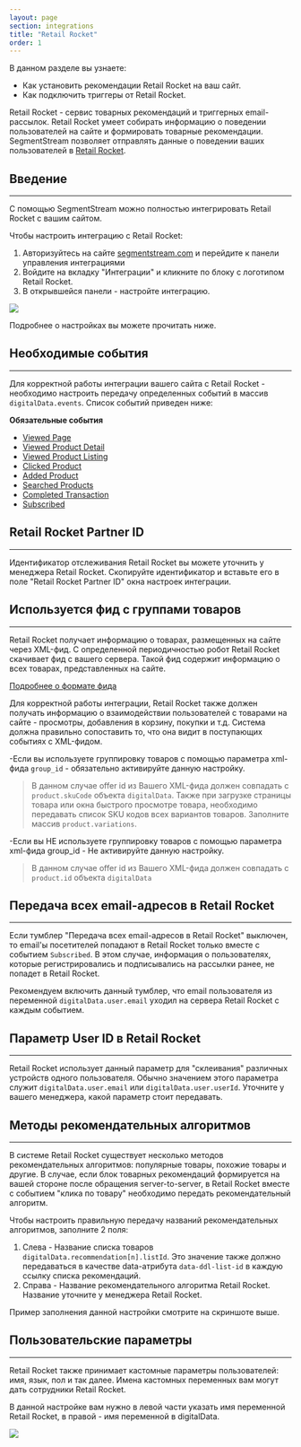 ```yaml
---
layout: page
section: integrations
title: "Retail Rocket"
order: 1
---
```


В данном разделе вы узнаете:
* Как установить рекомендации Retail Rocket на ваш сайт.
* Как подключить триггеры от Retail Rocket.

Retail Rocket - сервис товарных рекомендаций и триггерных email-рассылок. Retail Rocket умеет собирать информацию о поведении пользователей на сайте и формировать товарные рекомендации. SegmentStream позволяет отправлять данные о поведении ваших пользователей в [Retail Rocket](https://retailrocket.ru/).

## Введение
------
С помощью SegmentStream можно полностью интегрировать Retail Rocket с вашим сайтом.

Чтобы настроить интеграцию с Retail Rocket:
1. Авторизуйтесь на сайте [segmentstream.com](https://admin.segmentstream.com/) и перейдите к панели управления интеграциями
2. Войдите на вкладку "Интеграции" и кликните по блоку с логотипом Retail Rocket.
3. В открывшейся панели - настройте интеграцию.

![](/img/integrations.retailrocket.1.png)

Подробнее о настройках вы можете прочитать ниже.

## Необходимые события
------
Для корректной работы интеграции вашего сайта с Retail Rocket - необходимо настроить передачу определенных событий в массив `digitalData.events`. Список событий приведен ниже:

**Обязательные события**
* [Viewed Page](/events/viewed-page)
* [Viewed Product Detail](/events/viewed-product-detail)
* [Viewed Product Listing](/events/viewed-product-listing)
* [Clicked Product](/events/clicked-product)
* [Added Product](/events/added-product)
* [Searched Products](/events/searched-products)
* [Completed Transaction](/events/completed-transaction)
* [Subscribed](/events/subscribed)


## Retail Rocket Partner ID
------
Идентификатор отслеживания Retail Rocket вы можете уточнить у менеджера Retail Rocket.
Скопируйте идентификатор и вставьте его в поле "Retail Rocket Partner ID" окна настроек интеграции.

## Используется фид с группами товаров
------
Retail Rocket получает информацию о товарах, размещенных на сайте через XML-фид. С определенной периодичностью робот Retail Rocket скачивает фид с вашего сервера. Такой фид содержит информацию о всех товарах, представленных на сайте.

[Подробнее о формате фида](https://yandex.ru/support/partnermarket/offers.html)

Для корректной работы интеграции, Retail Rocket также должен получать информацию о взаимодействии пользователей с товарами на сайте - просмотры, добавления в корзину, покупки и т.д. Система должна правильно сопоставить то, что она видит в поступающих событиях с XML-фидом.

 -Если вы используете группировку товаров с помощью параметра xml-фида `group_id` - обязательно активируйте данную настройку.
  >В данном случае offer id из Вашего XML-фида должен совпадать с `product.skuCode` объекта `digitalData`. Также при загрузке страницы товара или окна быстрого просмотре товара, необходимо передавать список SKU кодов всех вариантов товаров. Заполните массив `product.variations`.

 -Если вы НЕ используете группировку товаров с помощью параметра xml-фида group_id - Не активируйте данную настройку.
  >В данном случае offer id из Вашего XML-фида должен совпадать с `product.id` объекта `digitalData`

## Передача всех email-адресов в Retail Rocket
------
Если тумблер "Передача всех email-адресов в Retail Rocket" выключен, то email'ы посетителей попадают в Retail Rocket только вместе с событием `Subscribed`. В этом случае, информация о пользователях, которые регистрировались и подписывались на рассылки ранее, не попадет в Retail Rocket.

Рекомендуем включить данный тумблер, что email пользователя из переменной `digitalData.user.email` уходил на сервера Retail Rocket с каждым событием.

## Параметр User ID в Retail Rocket
------
Retail Rocket использует данный параметр для "склеивания" различных устройств одного пользователя. Обычно значением этого параметра служит `digitalData.user.email` или `digitalData.user.userId`. Уточните у вашего менеджера, какой параметр стоит передавать.

## Методы рекомендательных алгоритмов
------
В системе Retail Rocket существует несколько методов рекомендательных алгоритмов: популярные товары, похожие товары и другие. В случае, если блок товарных рекомендаций формируется на вашей стороне после обращения server-to-server, в Retail Rocket вместе с событием "клика по товару" необходимо передать рекомендательный алгоритм.

Чтобы настроить правильную передачу названий рекомендательных алгоритмов, заполните 2 поля:
1. Слева - Название списка товаров `digitalData.recommendation[n].listId`. Это значение также должно передаваться в качестве data-атрибута `data-ddl-list-id` в каждую ссылку списка рекомендаций.
2. Справа - Название рекомендательного алгоритма Retail Rocket. Название уточните у менеджера Retail Rocket.

Пример заполнения данной настройки смотрите на скриншоте выше.

## Пользовательские параметры
------
Retail Rocket также принимает кастомные параметры пользователей: имя, язык, пол и так далее. Имена кастомных переменных вам могут дать сотрудники Retail Rocket.

В данной настройке вам нужно в левой части указать имя переменной Retail Rocket, в правой - имя переменной в digitalData.

![](/img/integrations.retailrocket.2.png)
